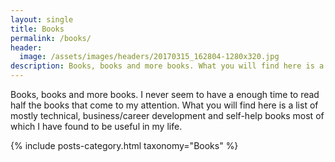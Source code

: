 ```yaml
---
layout: single
title: Books
permalink: /books/
header:
  image: /assets/images/headers/20170315_162804-1280x320.jpg
description: Books, books and more books. What you will find here is a list of mostly technical, business/career development and self-help books.
---
```


Books, books and more books. I never seem to have a enough time to read half the books that come to my attention. What you will find here is a list of mostly technical, business/career development and self-help books most of which I have found to be useful in my life.

{% include posts-category.html taxonomy="Books" %}